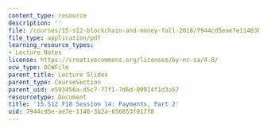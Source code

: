 ```yaml
---
content_type: resource
description: ''
file: /courses/15-s12-blockchain-and-money-fall-2018/7944cd5eae7e11403b2a656853f017f0_MIT15_S12F18_ses14.pdf
file_type: application/pdf
learning_resource_types:
- Lecture Notes
license: https://creativecommons.org/licenses/by-nc-sa/4.0/
ocw_type: OCWFile
parent_title: Lecture Slides
parent_type: CourseSection
parent_uid: e593456a-d5c7-77f1-7d6d-00914f1d3a57
resourcetype: Document
title: '15.S12 F18 Session 14: Payments, Part 2'
uid: 7944cd5e-ae7e-1140-3b2a-656853f017f0
---
```

